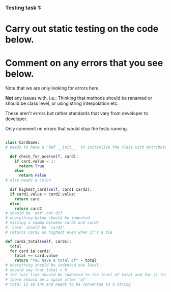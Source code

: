 ### Testing task 1:

# Carry out static testing on the code below.
# Comment on any errors that you see below.

Note that we are only looking for errors here.

**Not** any issues with, i.e.: 
Thinking that methods should be renamed or should be class level, or using string interpolation etc. 

These aren't errors but rather standards that vary from developer to developer. 

Only comment on errors that would stop the tests running.

```python

class CardGame:
# needs to have a 'def __init__' to initialize the class with attributes

  def check_for_ace(self, card):
    if card.value = 1:
      return True
    else
      return False
# else needs a colon

  dif highest_card(self, card1 card2):
  if card1.value > card2.value:
    return card
  else:
    return card2
# should be 'def' not dif
# everything below should be indented
# missing a comma between card1 and card2
# 'card' should be 'card1'
# returns card2 as highest even when it's a tie

def cards_total(self, cards):
  total
  for card in cards:
    total += card.value
    return "You have a total of" + total
# everything should be indented one level
# should say that total = 0
# the last line should be indented to the level of total and for (1 less level than it's written)
# there should be a space after 'of'
# total is an int and needs to be converted to a string
```
